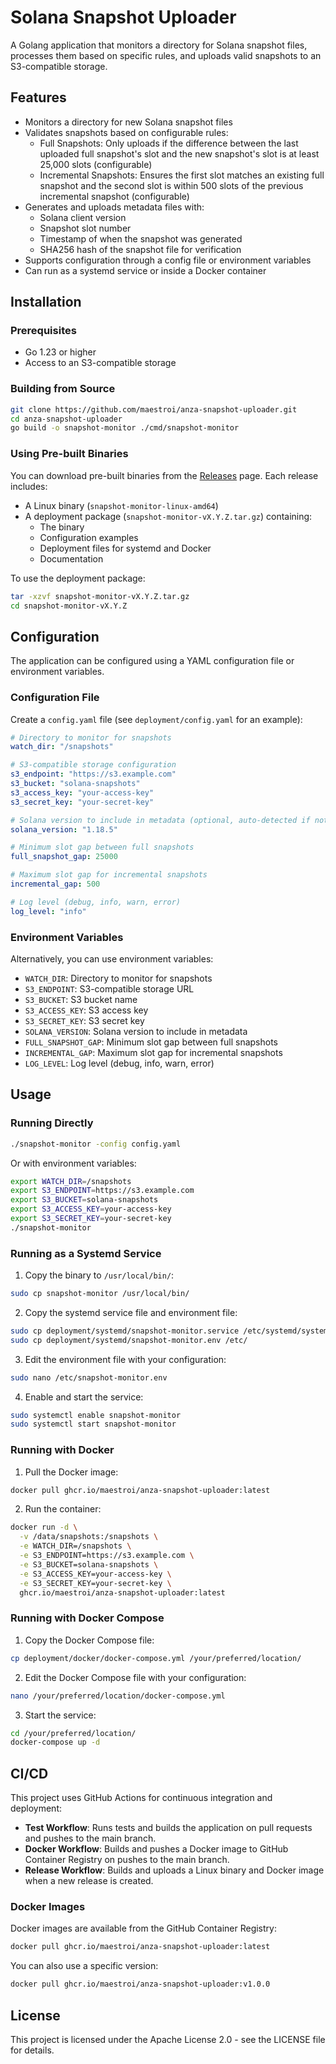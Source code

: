 # Solana Snapshot Uploader

A Golang application that monitors a directory for Solana snapshot files, processes them based on specific rules, and uploads valid snapshots to an S3-compatible storage.

## Features

- Monitors a directory for new Solana snapshot files
- Validates snapshots based on configurable rules:
  - Full Snapshots: Only uploads if the difference between the last uploaded full snapshot's slot and the new snapshot's slot is at least 25,000 slots (configurable)
  - Incremental Snapshots: Ensures the first slot matches an existing full snapshot and the second slot is within 500 slots of the previous incremental snapshot (configurable)
- Generates and uploads metadata files with:
  - Solana client version
  - Snapshot slot number
  - Timestamp of when the snapshot was generated
  - SHA256 hash of the snapshot file for verification
- Supports configuration through a config file or environment variables
- Can run as a systemd service or inside a Docker container

## Installation

### Prerequisites

- Go 1.23 or higher
- Access to an S3-compatible storage

### Building from Source

```bash
git clone https://github.com/maestroi/anza-snapshot-uploader.git
cd anza-snapshot-uploader
go build -o snapshot-monitor ./cmd/snapshot-monitor
```

### Using Pre-built Binaries

You can download pre-built binaries from the [Releases](https://github.com/maestroi/anza-snapshot-uploader/releases) page. Each release includes:

- A Linux binary (`snapshot-monitor-linux-amd64`)
- A deployment package (`snapshot-monitor-vX.Y.Z.tar.gz`) containing:
  - The binary
  - Configuration examples
  - Deployment files for systemd and Docker
  - Documentation

To use the deployment package:

```bash
tar -xzvf snapshot-monitor-vX.Y.Z.tar.gz
cd snapshot-monitor-vX.Y.Z
```

## Configuration

The application can be configured using a YAML configuration file or environment variables.

### Configuration File

Create a `config.yaml` file (see `deployment/config.yaml` for an example):

```yaml
# Directory to monitor for snapshots
watch_dir: "/snapshots"

# S3-compatible storage configuration
s3_endpoint: "https://s3.example.com"
s3_bucket: "solana-snapshots"
s3_access_key: "your-access-key"
s3_secret_key: "your-secret-key"

# Solana version to include in metadata (optional, auto-detected if not specified)
solana_version: "1.18.5"

# Minimum slot gap between full snapshots
full_snapshot_gap: 25000

# Maximum slot gap for incremental snapshots
incremental_gap: 500

# Log level (debug, info, warn, error)
log_level: "info"
```

### Environment Variables

Alternatively, you can use environment variables:

- `WATCH_DIR`: Directory to monitor for snapshots
- `S3_ENDPOINT`: S3-compatible storage URL
- `S3_BUCKET`: S3 bucket name
- `S3_ACCESS_KEY`: S3 access key
- `S3_SECRET_KEY`: S3 secret key
- `SOLANA_VERSION`: Solana version to include in metadata
- `FULL_SNAPSHOT_GAP`: Minimum slot gap between full snapshots
- `INCREMENTAL_GAP`: Maximum slot gap for incremental snapshots
- `LOG_LEVEL`: Log level (debug, info, warn, error)

## Usage

### Running Directly

```bash
./snapshot-monitor -config config.yaml
```

Or with environment variables:

```bash
export WATCH_DIR=/snapshots
export S3_ENDPOINT=https://s3.example.com
export S3_BUCKET=solana-snapshots
export S3_ACCESS_KEY=your-access-key
export S3_SECRET_KEY=your-secret-key
./snapshot-monitor
```

### Running as a Systemd Service

1. Copy the binary to `/usr/local/bin/`:

```bash
sudo cp snapshot-monitor /usr/local/bin/
```

2. Copy the systemd service file and environment file:

```bash
sudo cp deployment/systemd/snapshot-monitor.service /etc/systemd/system/
sudo cp deployment/systemd/snapshot-monitor.env /etc/
```

3. Edit the environment file with your configuration:

```bash
sudo nano /etc/snapshot-monitor.env
```

4. Enable and start the service:

```bash
sudo systemctl enable snapshot-monitor
sudo systemctl start snapshot-monitor
```

### Running with Docker

1. Pull the Docker image:

```bash
docker pull ghcr.io/maestroi/anza-snapshot-uploader:latest
```

2. Run the container:

```bash
docker run -d \
  -v /data/snapshots:/snapshots \
  -e WATCH_DIR=/snapshots \
  -e S3_ENDPOINT=https://s3.example.com \
  -e S3_BUCKET=solana-snapshots \
  -e S3_ACCESS_KEY=your-access-key \
  -e S3_SECRET_KEY=your-secret-key \
  ghcr.io/maestroi/anza-snapshot-uploader:latest
```

### Running with Docker Compose

1. Copy the Docker Compose file:

```bash
cp deployment/docker/docker-compose.yml /your/preferred/location/
```

2. Edit the Docker Compose file with your configuration:

```bash
nano /your/preferred/location/docker-compose.yml
```

3. Start the service:

```bash
cd /your/preferred/location/
docker-compose up -d
```

## CI/CD

This project uses GitHub Actions for continuous integration and deployment:

- **Test Workflow**: Runs tests and builds the application on pull requests and pushes to the main branch.
- **Docker Workflow**: Builds and pushes a Docker image to GitHub Container Registry on pushes to the main branch.
- **Release Workflow**: Builds and uploads a Linux binary and Docker image when a new release is created.

### Docker Images

Docker images are available from the GitHub Container Registry:

```bash
docker pull ghcr.io/maestroi/anza-snapshot-uploader:latest
```

You can also use a specific version:

```bash
docker pull ghcr.io/maestroi/anza-snapshot-uploader:v1.0.0
```

## License

This project is licensed under the Apache License 2.0 - see the LICENSE file for details.
